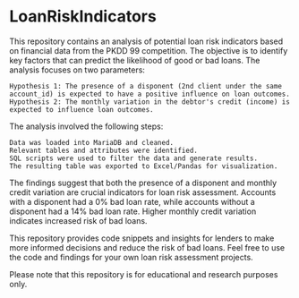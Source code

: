 # LoanRiskIndicators
This repository contains an analysis of potential loan risk indicators based on financial data from the PKDD 99 competition. The objective is to identify key factors that can predict the likelihood of good or bad loans. The analysis focuses on two parameters:

    Hypothesis 1: The presence of a disponent (2nd client under the same account_id) is expected to have a positive influence on loan outcomes.
    Hypothesis 2: The monthly variation in the debtor's credit (income) is expected to influence loan outcomes.

The analysis involved the following steps:

    Data was loaded into MariaDB and cleaned.
    Relevant tables and attributes were identified.
    SQL scripts were used to filter the data and generate results.
    The resulting table was exported to Excel/Pandas for visualization.

The findings suggest that both the presence of a disponent and monthly credit variation are crucial indicators for loan risk assessment. Accounts with a disponent had a 0% bad loan rate, while accounts without a disponent had a 14% bad loan rate. Higher monthly credit variation indicates increased risk of bad loans.

This repository provides code snippets and insights for lenders to make more informed decisions and reduce the risk of bad loans. Feel free to use the code and findings for your own loan risk assessment projects.

Please note that this repository is for educational and research purposes only.
